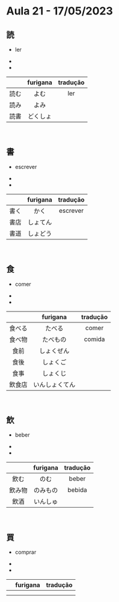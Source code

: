 # Aula 21 - 17/05/2023


## 読
- ler

<ul><li></li><li></li></ul>

|  | furigana | tradução |
|:---:|:---:|:---:|
| 読む | よむ | ler |
| 読み | よみ |  |
| 読書 | どくしょ |  |

<br>


## 書
- escrever

<ul><li></li><li></li></ul>

|  | furigana | tradução |
|:---:|:---:|:---:|
| 書く | かく | escrever |
| 書店 | しょてん |  |
| 書道 | しょどう |  |

<br>


## 食
- comer

<ul><li></li><li></li></ul>

|  | furigana | tradução |
|:---:|:---:|:---:|
| 食べる | たべる | comer |
| 食べ物 | たべもの | comida |
| 食前 | しょくぜん |  |
| 食後 | しょくご |  |
| 食事 | しょくじ |  |
| 飲食店 | いんしょくてん |  |

<br>


## 飲
- beber

<ul><li></li><li></li></ul>

|  | furigana | tradução |
|:---:|:---:|:---:|
| 飲む | のむ | beber |
| 飲み物 | のみもの | bebida |
| 飲酒 | いんしゅ |  |

<br>


## 買
- comprar

<ul><li></li><li></li></ul>

|  | furigana | tradução |
|:---:|:---:|:---:|
|  |  |  |
|  |  |  |